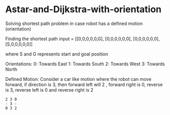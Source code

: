 # Astar-and-Dijkstra-with-orientation

Solving shortest path problem in case robot has a defined motion (orientation)

Finding the shortest path
input = [[0,0,0,0,0,G],
         [0,0,0,0,0,0],
         [0,0,0,0,0,0],
         [S,0,0,0,0,0]]

where S and G represents start and goal position

Orientations:
    0: Towards East
    1: Towards South
    2: Towards West
    3: Towards North

Defined Motion:
Consider a car like motion where the robot can move forward, if
direction is 3, then forward left will 2 , forward right is 0,
reverse is 3, reverse left is 0 and reverse right is 2

    2 3 0
    - 3 -
    0 3 2
